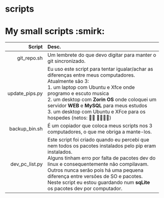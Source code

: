 # scripts
<h1>My small scripts :smirk:</h1>

Script | Desc.
--------------:|:--------------
git_repo.sh| Um lembrete do que devo digitar para manter o git sincronizado.
update_pips.py| Eu uso este script para tentar igualar/achar as diferenças entre meus computadores.<br /> Atualmente são 3:<br /> 1. um laptop com Ubuntu e Xfce onde programo e escuto musica<br /> 2. um desktop com <b>Zorin OS</b> onde coloquei um servidor <b>WEB</b> e <b>MySQL</b> para meus estudos<br /> 3. um desktop com Ubuntu e XFce para os hospedes (netos: :boy::boy: :girl::girl::girl::girl:)
backup_bin.sh|É um copiador que coloca meus scripts nos 3 computadores, o que me obriga a mante-los.
dev_pc_list.py|Este script foi criado quando eu percebi que nem todos os pacotes instalados pelo pip eram instalados.<br />Alguns tinham erro por falta de pacotes dev do linux e consequentemente não compilavam.<br />Outros nunca serão pois há uma pequena diferença entre versões de SO e pacotes.<br />Neste script eu estou guardando num <b>sqLite</b> os pacotes dev por computador.
